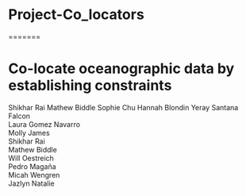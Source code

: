 # Project-Co_locators
=======

# Co-locate oceanographic data by establishing constraints

Shikhar Rai
Mathew Biddle
Sophie Chu
Hannah Blondin
Yeray Santana Falcon <br />
Laura Gomez Navarro  <br />
Molly James  <br />
Shikhar Rai  <br />
Mathew Biddle  <br />
Will Oestreich <br />
Pedro Magaña <br />
Micah Wengren <br />
Jazlyn Natalie <br />
